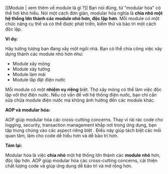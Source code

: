 [[Module | xem thêm về module là gì ?]]
Bạn nói đúng, từ "modular hóa" có thể hơi khó hiểu.  Nói một cách đơn giản, modular hóa nghĩa là **chia nhỏ một hệ thống lớn thành các module nhỏ hơn, độc lập hơn**.  Mỗi module có một chức năng cụ thể và có thể được phát triển, kiểm thử và bảo trì một cách độc lập.

**Ví dụ:**

Hãy tưởng tượng bạn đang xây một ngôi nhà.  Bạn có thể chia công việc xây dựng thành các module nhỏ hơn như:

* Module xây móng
* Module xây tường
* Module làm mái
* Module lắp đặt điện nước

Mỗi module có một **nhiệm vụ** **riêng** biệt.  Thợ xây móng có thể làm việc độc lập với thợ điện nước.  Nếu có vấn đề với hệ thống điện nước, bạn chỉ cần sửa chữa module điện nước mà không ảnh hưởng đến các module khác.

 
**AOP và modular hóa:**

AOP giúp modular hóa các cross-cutting concerns.  Thay vì rải rác code cho logging, security, transaction management khắp nơi trong ứng dụng, bạn tập trung chúng vào các aspect riêng biệt .  Điều này giúp tách biệt các mối quan tâm, làm cho code dễ hiểu hơn và dễ bảo trì hơn.

**Tóm lại:**

Modular hóa là việc **chia nhỏ** một hệ thống lớn thành các **module nhỏ** hơn, độc lập hơn.  AOP giúp modular hóa các cross-cutting concerns, cải thiện chất lượng code và giúp ứng dụng dễ bảo trì và mở rộng hơn.
